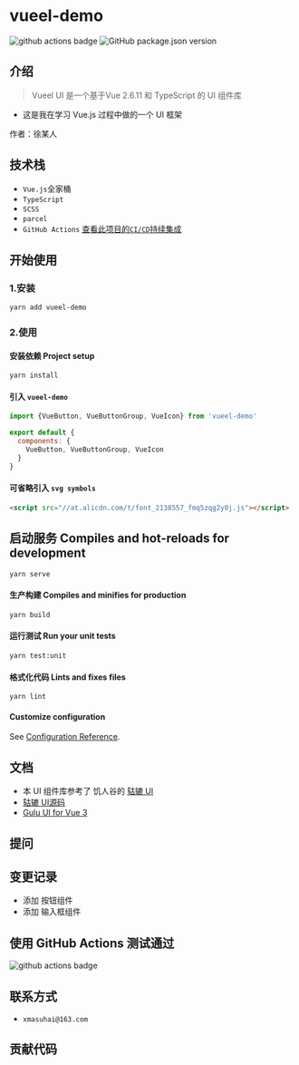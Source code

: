 # vueel-demo

![github actions badge](https://github.com/xmasuhai/vueel-demo/actions/workflows/unit-test-actions.yml/badge.svg)
![GitHub package.json version](https://img.shields.io/github/package-json/v/xmasuhai/vueel-demo)

## 介绍

> Vueel UI 是一个基于Vue 2.6.11 和 TypeScript 的 UI 组件库

- 这是我在学习 Vue.js 过程中做的一个 UI 框架

作者：徐某人

## 技术栈

- `Vue.js`全家桶
- `TypeScript`
- `SCSS`
- `parcel`
- `GitHub Actions` [查看此项目的`CI/CD`持续集成](https://github.com/xmasuhai/vueel-demo/actions)

## 开始使用

### 1.安装

```sh
yarn add vueel-demo
```

### 2.使用

#### 安装依赖 Project setup

```
yarn install
```

#### 引入 `vueel-demo`

```js
import {VueButton, VueButtonGroup, VueIcon} from 'vueel-demo'

export default {
  components: {
    VueButton, VueButtonGroup, VueIcon
  }
}
```

#### 可省略引入 `svg symbols`

```html
<script src="//at.alicdn.com/t/font_2138557_fmq5zqg2y0j.js"></script>
```

## 启动服务 Compiles and hot-reloads for development

```
yarn serve
```

#### 生产构建 Compiles and minifies for production

```
yarn build
```

#### 运行测试 Run your unit tests

```
yarn test:unit
```

#### 格式化代码 Lints and fixes files

```
yarn lint
```

#### Customize configuration

See [Configuration Reference](https://cli.vuejs.org/config/).

## 文档

- 本 UI 组件库参考了 饥人谷的 [轱辘 UI](https://github.com/FrankFang/frank-test-1)
- [轱辘 UI源码](https://github.com/FrankFang/gulu)
- [Gulu UI for Vue 3](https://github.com/FrankFang/gulu-for-vue3)

## 提问

## 变更记录

- 添加 按钮组件
- 添加 输入框组件

## 使用 GitHub Actions 测试通过

![github actions badge](https://github.com/xmasuhai/vueel-demo/actions/workflows/unit-test-actions.yml/badge.svg)

## 联系方式

- `xmasuhai@163.com`

## 贡献代码
